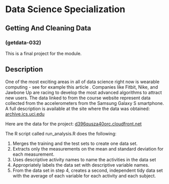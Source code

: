 # Data Science Specialization

## Getting And Cleaning Data 
### (getdata-032)

This is a final project for the module.

## Description

One of the most exciting areas in all of data science right now is wearable computing - see for example this article . Companies like Fitbit, Nike, and Jawbone Up are racing to develop the most advanced algorithms to attract new users. The data linked to from the course website represent data collected from the accelerometers from the Samsung Galaxy S smartphone. A full description is available at the site where the data was obtained: 
[archive.ics.uci.edu](http://archive.ics.uci.edu/ml/datasets/Human+Activity+Recognition+Using+Smartphones)

Here are the data for the project: 
[d396qusza40orc.cloudfront.net](https://d396qusza40orc.cloudfront.net/getdata%2Fprojectfiles%2FUCI%20HAR%20Dataset.zip)

The R script called run_analysis.R does the following:
 
1. Merges the training and the test sets to create one data set.
2. Extracts only the measurements on the mean and standard deviation for each measurement. 
3. Uses descriptive activity names to name the activities in the data set
4. Appropriately labels the data set with descriptive variable names. 
5. From the data set in step 4, creates a second, independent tidy data set with the average of each variable for each activity and each subject.